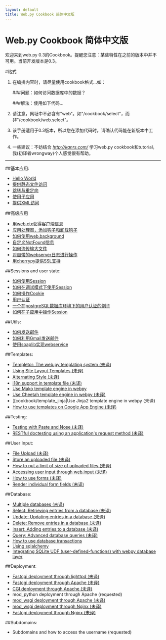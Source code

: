 ```yaml
---
layout: default
title: Web.py Cookbook 简体中文版
---
```


# Web.py Cookbook 简体中文版

欢迎来到web.py 0.3的Cookbook。提醒您注意：某些特性在之前的版本中并不可用。当前开发版本是0.3。

#格式

1. 在编排内容时，请尽量使用cookbook格式...如：
    
    ###问题：如何访问数据库中的数据？
     
    ###解法：使用如下代码...

1. 请注意，网址中不必含有"web"。如"/cookbook/select"，而非"/cookbook/web.select"。

1. 该手册适用于0.3版本，所以您在添加代码时，请确认代码能在新版本中工作。

1. 一些建议：不妨结合 *http://kanrs.com/* 学习web.py cookbook和tutorial，我(初译者wrongway)个人感觉很有帮助。


-------------------------------------------------

##基本应用:
* [Hello World](/helloworld/zh-cn)
* [提供静态文件访问](/cookbook/zh-cn/staticfiles)
* [跳转与重定向](/cookbook/zh-cn/redirect+seeother)
* [使用子应用](/cookbook/zh-cn/subapp)
* [提供XML访问](/cookbok/zh-cn/xmlfiles)

##高级应用
* [用web.ctx获得客户端信息](/cookbook/zh-cn/ctx)
* [应用处理器，添加钩子和卸载钩子](/cookbook/zh-cn/application_processors)
* [如何使用web.background](/cookbook/zh-cn/background)
* [自定义NotFound信息](/cookbook/zh-cn/custom_notfound)
* [如何流传输大文件](/cookbook/zh-cn/streaming_large_files)
* [对自带的webserver日志进行操作](/cookbook/zh-cn/logging)
* [用cherrypy提供SSL支持](/cookbook/zh-cn/ssl)

##Sessions and user state:
* [如何使用Session](/cookbook/zh-cn/sessions)
* [如何在调试模式下使用Session](/cookbook/zh-cn/session_with_reloader)
* [如何操作Cookie](/cookbook/zh-cn/cookies)
* [用户认证](/cookbook/zh-cn/userauth)
* [一个在postgreSQL数据库环境下的用户认证的例子](/cookbook/zh-cn/userauthpgsql)
* [如何在子应用中操作Session](/cookbook/zh-cn/sessions_with_subapp)


##Utils:
* [如何发送邮件](/cookbook/zh-cn/sendmail)
* [如何利用Gmail发送邮件](/cookbook/zh-cn/sendmail_using_gmail)
* [使用soaplib实现webservice](/cookbook/zh-cn/webservice)

##Templates:
* [Templetor: The web.py templating system (未译)](http://webpy.org/docs/0.3/templetor )
* [Using Site Layout Templates (未译)](/cookbook/layout_template)
* [Alternating Style (未译)](/cookbook/alternating_style)
* [i18n support in template file (未译)](/cookbook/i18n_support_in_template_file )
* [Use Mako template engine in webpy ](/cookbook/zh-cn/template_mako)
* [Use Cheetah template engine in webpy (未译)](/cookbook/template_cheetah)
* [[cookbook/template_jinja|Use Jinja2 template engine in webpy (未译)
* [How to use templates on Google App Engine (未译)](/cookbook/templates_on_gae)

##Testing:
* [Testing with Paste and Nose (未译)](/cookbook/testing_with_paste_and_nose)
* [RESTful doctesting using an application's request method (未译)](/cookbook/restful_doctesting_using_request)

##User Input:
* [File Upload (未译)](/cookbook/fileupload)
* [Store an uploaded file (未译)](/cookbook/storeupload)
* [How to put a limit of size of uploaded files (未译)](/cookbook/limiting_upload_size)
* [Accessing user input through web.input (未译)](/cookbook/input)
* [How to use forms (未译)](/cookbook/forms)
* [Render individual form fields (未译)](/cookbook/form_fields)

##Database:
* [Multiple databases (未译)](/cookbook/multidbs)
* [Select: Retrieving entries from a database (未译)](/cookbook/select)
* [Update: Updating entries in a database (未译)](/cookbook/update)
* [Delete: Remove entries in a database (未译)](/cookbook/delete)
* [Insert: Adding entries to a database (未译)](/Insert) 
* [Query: Advanced database queries (未译)](/cookbook/query)
* [How to use database transactions](/cookbook/transactions)
* [Using sqlalchemy](/cookbook/sqlalchemy)
* [Integrating SQLite UDF (user-defined-functions) with webpy database layer](/cookbook/sqlite-udf)


##Deployment:
* [Fastcgi deployment through lighttpd (未译)](/cookbook/fastcgi-lighttpd)
* [Fastcgi deployment through Apache (未译)](/cookbook/fastcgi-apache) 
* [CGI deployment through Apache (未译)](/cookbook/cgi-apache)
* mod_python deployment through Apache (requested)
* [mod_wsgi deployment through Apache (未译)](/cookbook/mod_wsgi-apache )
* [mod_wsgi deployment through Nginx (未译)](/cookbook/mod_wsgi-nginx )
* [Fastcgi deployment through Nginx (未译)](/cookbook/fastcgi-nginx)

##Subdomains:
* Subdomains and how to access the username (requested)